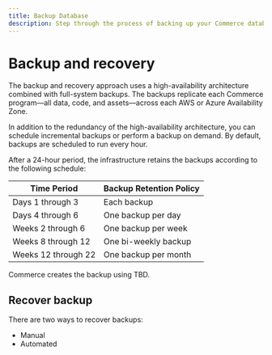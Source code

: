 ```yaml
---
title: Backup Database
description: Step through the process of backing up your Commerce database.
---
```

# Backup and recovery

The backup and recovery approach uses a high-availability architecture combined with full-system backups. The backups replicate each Commerce program—all data, code, and assets—across each AWS or Azure Availability Zone.

In addition to the redundancy of the high-availability architecture, you can schedule incremental backups or perform a backup on demand. By default, backups are scheduled to run every hour.

After a 24-hour period, the infrastructure retains the backups according to the following schedule:

| Time Period         | Backup Retention Policy |
| ------------------- | ----------------------- |
| Days 1 through 3    | Each backup             |
| Days 4 through 6    | One backup per day      |
| Weeks 2 through 6   | One backup per week     |
| Weeks 8 through 12  | One bi-weekly backup    |
| Weeks 12 through 22 | One backup per month    |

Commerce creates the backup using TBD.

## Recover backup

There are two ways to recover backups:

- Manual
- Automated
